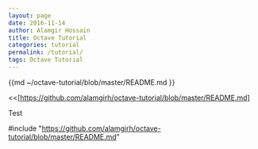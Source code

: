 ```yaml
---
layout: page
date: 2016-11-14
author: Alamgir Hossain
title: Octave Tutorial
categories: tutorial
permalink: /tutorial/
tags: Octave Tutorial
---
```


{{md  ~/octave-tutorial/blob/master/README.md }} 

<<[https://github.com/alamgirh/octave-tutorial/blob/master/README.md]

Test

#include "https://github.com/alamgirh/octave-tutorial/blob/master/README.md"
